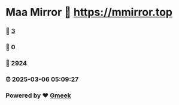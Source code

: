 # Maa Mirror :link: https://mmirror.top 
### :page_facing_up: [3](https://mmirror.top/tag.html) 
### :speech_balloon: 0 
### :hibiscus: 2924 
### :alarm_clock: 2025-03-06 05:09:27 
### Powered by :heart: [Gmeek](https://github.com/Meekdai/Gmeek)
